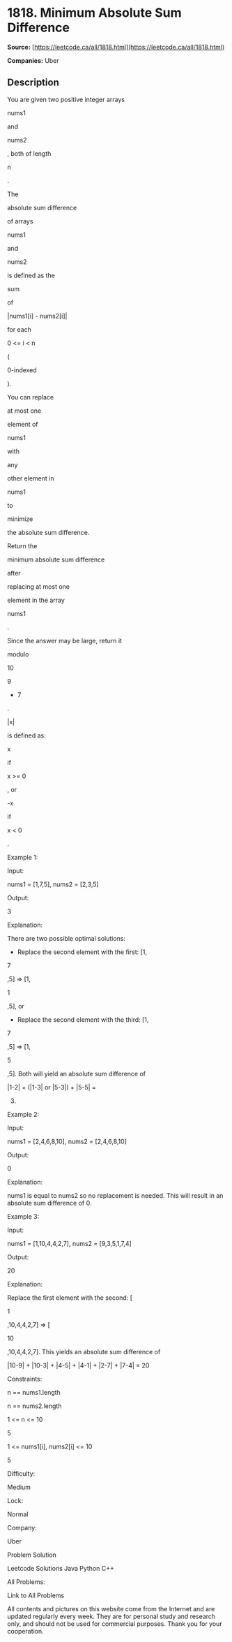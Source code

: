 # 1818. Minimum Absolute Sum Difference

**Source:** [https://leetcode.ca/all/1818.html](https://leetcode.ca/all/1818.html)

**Companies:** Uber

## Description

You are given two positive integer arrays

nums1

and

nums2

, both of length

n

.

The

absolute sum difference

of arrays

nums1

and

nums2

is defined as the

sum

of

|nums1[i] - nums2[i]|

for each

0 <= i < n

(

0-indexed

).

You can replace

at most one

element of

nums1

with

any

other element in

nums1

to

minimize

the absolute sum difference.

Return the

minimum absolute sum difference

after

replacing at most one

element in the array

nums1

.

Since the answer may be large, return it

modulo

10

9

+ 7

.

|x|

is defined as:

x

if

x >= 0

, or

-x

if

x < 0

.

Example 1:

Input:

nums1 = [1,7,5], nums2 = [2,3,5]

Output:

3

Explanation:

There are two possible optimal solutions:
- Replace the second element with the first: [1,

7

,5] => [1,

1

,5], or
- Replace the second element with the third: [1,

7

,5] => [1,

5

,5].
Both will yield an absolute sum difference of

|1-2| + (|1-3| or |5-3|) + |5-5| =

3.

Example 2:

Input:

nums1 = [2,4,6,8,10], nums2 = [2,4,6,8,10]

Output:

0

Explanation:

nums1 is equal to nums2 so no replacement is needed. This will result in an
absolute sum difference of 0.

Example 3:

Input:

nums1 = [1,10,4,4,2,7], nums2 = [9,3,5,1,7,4]

Output:

20

Explanation:

Replace the first element with the second: [

1

,10,4,4,2,7] => [

10

,10,4,4,2,7].
This yields an absolute sum difference of

|10-9| + |10-3| + |4-5| + |4-1| + |2-7| + |7-4| = 20

Constraints:

n == nums1.length

n == nums2.length

1 <= n <= 10

5

1 <= nums1[i], nums2[i] <= 10

5

Difficulty:

Medium

Lock:

Normal

Company:

Uber

Problem Solution

Leetcode Solutions Java Python C++

All Problems:

Link to All Problems

All contents and pictures on this website come from the Internet and are updated regularly every week. They are for personal study and research only, and should not be used for commercial purposes. Thank you for your cooperation.

